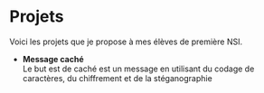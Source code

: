 # Projets

Voici les projets que je propose à mes élèves de première NSI.

* **Message caché** <br />
Le but est de caché est un message en utilisant du codage de caractères, du chiffrement et de la stéganographie
